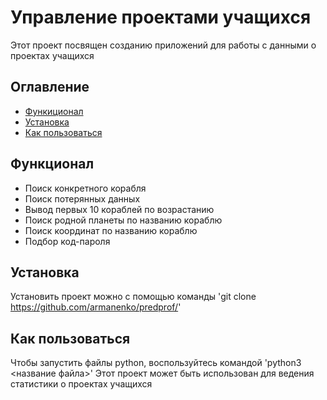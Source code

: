 # Управление проектами учащихся
Этот проект посвящен созданию приложений для работы с данными о проектах учащихся

## Оглавление
- [Функиционал](#функционал)
- [Установка](#установка)
- [Как пользоваться](#как-пользоваться)

## Функционал
- Поиск конкретного корабля
- Поиск потерянных данных
- Вывод первых 10 кораблей по возрастанию
- Поиск родной планеты по названию кораблю
- Поиск координат по названию кораблю
- Подбор код-пароля
  

## Установка
Установить проект можно с помощью команды 
'git clone https://github.com/armanenko/predprof/'

## Как пользоваться
Чтобы запустить файлы python, воспользуйтесь командой
'python3  <название файла>'
Этот проект может быть использован для ведения статистики о проектах учащихся
